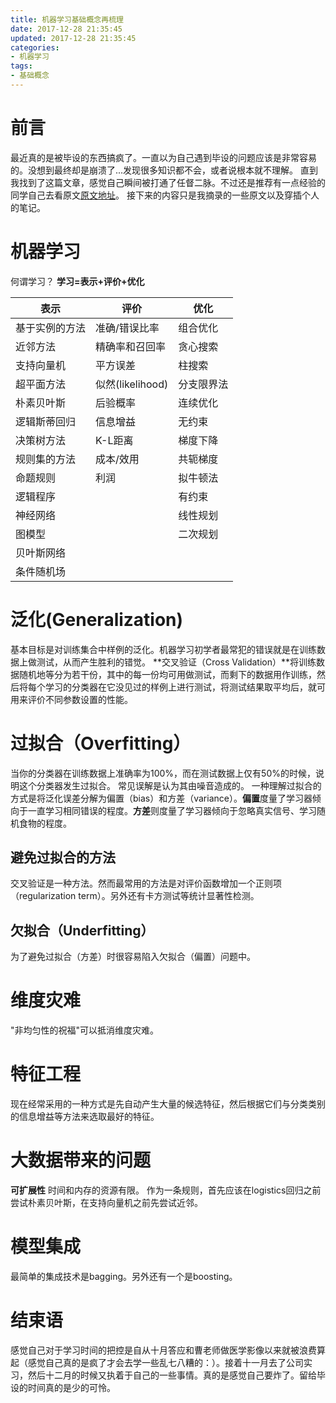 ```yaml
---
title: 机器学习基础概念再梳理
date: 2017-12-28 21:35:45
updated: 2017-12-28 21:35:45
categories:
- 机器学习
tags:
- 基础概念
---
```

# 前言
最近真的是被毕设的东西搞疯了。一直以为自己遇到毕设的问题应该是非常容易的。没想到最终却是崩溃了...发现很多知识都不会，或者说根本就不理解。
直到我找到了这篇文章，感觉自己瞬间被打通了任督二脉。不过还是推荐有一点经验的同学自己去看原文[原文地址](http://www.360doc.com/content/13/1020/18/7673502_322833764.shtml)。
接下来的内容只是我摘录的一些原文以及穿插个人的笔记。

<!-- more -->
# 机器学习
何谓学习？
**学习=表示+评价+优化**

| 表示      | 评价             | 优化    |
| ------- | -------------- | ----- |
| 基于实例的方法 | 准确/错误比率        | 组合优化  |
| 近邻方法    | 精确率和召回率        | 贪心搜索  |
| 支持向量机   | 平方误差           | 柱搜索   |
| 超平面方法   | 似然(likelihood) | 分支限界法 |
| 朴素贝叶斯   | 后验概率           | 连续优化  |
| 逻辑斯蒂回归  | 信息增益           | 无约束   |
| 决策树方法   | K-L距离          | 梯度下降  |
| 规则集的方法  | 成本/效用          | 共轭梯度  |
| 命题规则    | 利润             | 拟牛顿法  |
| 逻辑程序    |                | 有约束   |
| 神经网络    |                | 线性规划  |
| 图模型     |                | 二次规划  |
| 贝叶斯网络   |                |       |
| 条件随机场   |                |       |

# 泛化(Generalization)
基本目标是对训练集合中样例的泛化。机器学习初学者最常犯的错误就是在训练数据上做测试，从而产生胜利的错觉。
**交叉验证（Cross Validation）**将训练数据随机地等分为若干份，其中的每一份均可用做测试，而剩下的数据用作训练，然后将每个学习的分类器在它没见过的样例上进行测试，将测试结果取平均后，就可用来评价不同参数设置的性能。

# 过拟合（Overfitting）
当你的分类器在训练数据上准确率为100%，而在测试数据上仅有50%的时候，说明这个分类器发生过拟合。
常见误解是认为其由噪音造成的。
一种理解过拟合的方式是将泛化误差分解为偏置（bias）和方差（variance）。**偏置**度量了学习器倾向于一直学习相同错误的程度。**方差**则度量了学习器倾向于忽略真实信号、学习随机食物的程度。
## 避免过拟合的方法
交叉验证是一种方法。然而最常用的方法是对评价函数增加一个正则项（regularization term）。另外还有卡方测试等统计显著性检测。
## 欠拟合（Underfitting）
为了避免过拟合（方差）时很容易陷入欠拟合（偏置）问题中。

# 维度灾难
"非均匀性的祝福"可以抵消维度灾难。

# 特征工程
现在经常采用的一种方式是先自动产生大量的候选特征，然后根据它们与分类类别的信息增益等方法来选取最好的特征。

# 大数据带来的问题
**可扩展性**
时间和内存的资源有限。
作为一条规则，首先应该在logistics回归之前尝试朴素贝叶斯，在支持向量机之前先尝试近邻。

# 模型集成
最简单的集成技术是bagging。另外还有一个是boosting。

# 结束语
感觉自己对于学习时间的把控是自从十月答应和曹老师做医学影像以来就被浪费算起（感觉自己真的是疯了才会去学一些乱七八糟的：）。接着十一月去了公司实习，然后十二月的时候又执着于自己的一些事情。真的是感觉自己要炸了。留给毕设的时间真的是少的可怜。